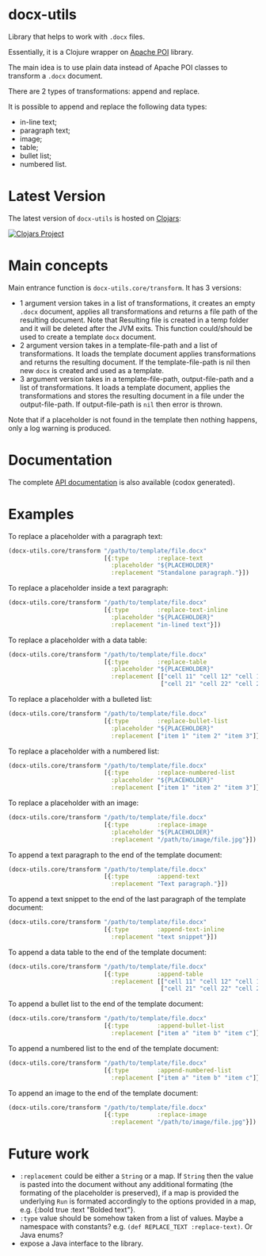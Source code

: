 # docx-utils
Library that helps to work with `.docx` files.

Essentially, it is a Clojure wrapper on [Apache POI](https://poi.apache.org/) library.  

The main idea is to use plain data instead of Apache POI classes to transform a `.docx` document.

There are 2 types of transformations: append and replace.

It is possible to append and replace the following data types:
- in-line text;
- paragraph text;
- image;
- table;
- bullet list;
- numbered list.

# Latest Version
The latest version of `docx-utils` is hosted on [Clojars](https://clojars.org/lt.tokenmill/docx-utils):

[![Clojars Project](https://img.shields.io/clojars/v/lt.tokenmill/docx-utils.svg)](https://clojars.org/lt.tokenmill/docx-utils)

# Main concepts
Main entrance function is `docx-utils.core/transform`. It has 3 versions:
- 1 argument version takes in a list of transformations, it creates an empty `.docx` document, applies all transformations and returns a file path of the resulting document. Note that Resulting file is created in a temp folder and it will be deleted after the JVM exits. This function could/should be used to create a template `docx` document.
- 2 argument version takes in a template-file-path and a list of transformations. It loads the template document applies transformations and returns the resulting document. If the template-file-path is nil then new `docx` is created and used as a template.
- 3 argument version takes in a template-file-path, output-file-path and a list of transformations. It loads a template document, applies the transformations and stores the resulting document in a file under the output-file-path. If output-file-path is `nil` then error is thrown.

Note that if a placeholder is not found in the template then nothing happens, only a log warning is produced.

# Documentation
The complete [API documentation](https://tokenmill.github.io/docx-utils/) is also available (codox generated).

# Examples
To replace a placeholder with a paragraph text:
```clojure
(docx-utils.core/transform "/path/to/template/file.docx"
                           [{:type        :replace-text
                             :placeholder "${PLACEHOLDER}"
                             :replacement "Standalone paragraph."}])
```

To replace a placeholder inside a text paragraph:
```clojure
(docx-utils.core/transform "/path/to/template/file.docx"
                           [{:type        :replace-text-inline
                             :placeholder "${PLACEHOLDER}"
                             :replacement "in-lined text"}])
```

To replace a placeholder with a data table:
```clojure
(docx-utils.core/transform "/path/to/template/file.docx"
                           [{:type        :replace-table
                             :placeholder "${PLACEHOLDER}"
                             :replacement [["cell 11" "cell 12" "cell 13"]
                                           ["cell 21" "cell 22" "cell 23"]]}])
```

To replace a placeholder with a bulleted list:
```clojure
(docx-utils.core/transform "/path/to/template/file.docx"
                           [{:type        :replace-bullet-list
                             :placeholder "${PLACEHOLDER}"
                             :replacement ["item 1" "item 2" "item 3"]}])
```

To replace a placeholder with a numbered list:
```clojure
(docx-utils.core/transform "/path/to/template/file.docx"
                           [{:type        :replace-numbered-list
                             :placeholder "${PLACEHOLDER}"
                             :replacement ["item 1" "item 2" "item 3"]}])
```

To replace a placeholder with an image:
```clojure
(docx-utils.core/transform "/path/to/template/file.docx"
                           [{:type        :replace-image
                             :placeholder "${PLACEHOLDER}"
                             :replacement "/path/to/image/file.jpg"}])
```

To append a text paragraph to the end of the template document:
```clojure
(docx-utils.core/transform "/path/to/template/file.docx"
                           [{:type        :append-text
                             :replacement "Text paragraph."}])
```

To append a text snippet to the end of the last paragraph of the template document:
```clojure
(docx-utils.core/transform "/path/to/template/file.docx"
                           [{:type        :append-text-inline
                             :replacement "text snippet"}])
```

To append a data table to the end of the template document:
```clojure
(docx-utils.core/transform "/path/to/template/file.docx"
                           [{:type        :append-table
                             :replacement [["cell 11" "cell 12" "cell 13"]
                                           ["cell 21" "cell 22" "cell 23"]]}])
```

To append a bullet list to the end of the template document:
```clojure
(docx-utils.core/transform "/path/to/template/file.docx"
                           [{:type        :append-bullet-list
                             :replacement ["item a" "item b" "item c"]}])
```

To append a numbered list to the end of the template document:
```clojure
(docx-utils.core/transform "/path/to/template/file.docx"
                           [{:type        :append-numbered-list
                             :replacement ["item a" "item b" "item c"]}])
```

To append an image to the end of the template document:
```clojure
(docx-utils.core/transform "/path/to/template/file.docx"
                           [{:type        :replace-image
                             :replacement "/path/to/image/file.jpg"}])
```

# Future work
- `:replacement` could be either a `String` or a map. If `String` then the value is pasted into the document without any additional formating (the formating of the placeholder is preserved), if a map is provided the underlying `Run` is formated accordingly to the options provided in a map, e.g. {:bold true :text "Bolded text"}.
- `:type` value should be somehow taken from a list of values. Maybe a namespace with constants? e.g. `(def REPLACE_TEXT :replace-text)`. Or Java enums?
- expose a Java interface to the library.
